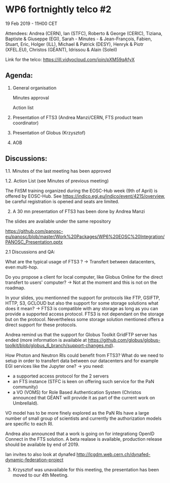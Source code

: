 #  WP6 fortnightly telco #2

19 Feb 2019 - 11H00 CET

Attendees: Andrea (CERN), Ian (STFC), Roberto & George (CERIC), Tiziana, Baptiste & 
Giuseppe (EGI), Sarah - Minutes - & Jean-François, Fabien, Stuart, Eric, Holger (ILL), Michael & Patrick (DESY), Henryk & Piotr (XFEL.EU), Christos (GÉANT), Idrissou & Alain (Soleil)

Link for the telco: https://ill.vidyocloud.com/join/pXM59qAfyX

## Agenda:

1. General organisation

    Minutes approval

    Action list

2. Presentation of FTS3 (Andrea Manzi/CERN, FTS product team coordinator)

3. Presentation of Globus (Krzysztof)

4. AOB

## Discussions:

1.1. Minutes of the last meeting has been approved

1.2. Action List (see Minutes of previous meeting)

The FitSM training organized during the EOSC-Hub week (9th of April) is offered by EOSC-Hub. 
See  https://indico.egi.eu/indico/event/4215/overview, be careful registration is opened  and seats are limited.

2. A 30 mn presentation of FTS3 has been done by Andrea Manzi

The slides are available under the same repository

https://github.com/panosc-eu/panosc/blob/master/Work%20Packages/WP6%20EOSC%20Integration/PANOSC_Presentation.pptx

2.1 Discussions and QA:

What are the typical usage of FTS3 ? -> Transfert between datacenters, even multi-hop.

Do you propose a client for local computer, like Globus Online for the direct transfert to users' computer? -> Not at the moment and this is not on the roadmap.

In your slides, you mentionned the support for protocols like FTP, GSIFTP,  HTTP,  S3, GCLOUD but also the support for some storage solutions what does it mean? -> FTS3 is compatible with any storage as long as you can provide a supported access protocol. FTS3 is not dependant on the storage but on the protocol. Nevertheless some storage solution mentioned offers a direct support for these protocols.

Andrea remind us that the support for Globus Toolkit GridFTP server has ended (more information is available at https://github.com/globus/globus-toolkit/blob/globus_6_branch/support-changes.md).

How Photon and Neutron RIs could benefit from FTS3? What do we need to setup in order to transfert data between our datacenters and for example EGI services like the Jupyter one? -> you need: 
- a supported access protocol for the 2 servers
- an FTS instance (STFC is keen on offering such service for the PaN community)
- a VO (VOMS) for Role Based Authentication System (Christos announced that GÉANT will provide it as part of the current work on UmbrellaId).

VO model has to be more finely explored as the PaN RIs have a large number of small group of scientists and currently the authorization models are specific to each RI.

Andrea also announced that a work is going on for integrationg OpenID Connect in the FTS solution. A beta realase is available, production release should be available by end of 2019.

Ian invites to also look at dynafed http://lcgdm.web.cern.ch/dynafed-dynamic-federation-project

3.  Krzysztof was unavailable for this meeting, the presentation has been moved to our 4th Meeting.
